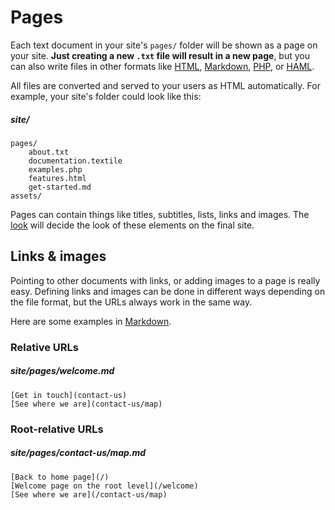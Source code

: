 
# Pages

Each text document in your site's `pages/` folder will be shown as a page on your site. **Just creating a new `.txt` file will result in a new page**, but you can also write files in other formats like [HTML](/technical-docs/template-formats/HTML), [Markdown](/technical-docs/template-formats/text-and-markdown), [PHP](/technical-docs/template-formats/PHP), or [HAML](/technical-docs/template-formats/twig).

All files are converted and served to your users as HTML automatically. For example, your site's folder could look like this:

##### site/
	pages/
		about.txt
		documentation.textile
		examples.php
		features.html
		get-started.md
	assets/

Pages can contain things like titles, subtitles, lists, links and images. The [look](assets) will decide the look of these elements on the final site.



## Links & images

Pointing to other documents with links, or adding images to a page is really easy. Defining links and images can be done in different ways depending on the file format, but the URLs always work in the same way.

Here are some examples in [Markdown](/technical-docs/template-formats/text-and-markdown).

### Relative URLs

##### site/pages/welcome.md
	[Get in touch](contact-us)
	[See where we are](contact-us/map)

### Root-relative URLs

##### site/pages/contact-us/map.md
	[Back to home page](/)
	[Welcome page on the root level](/welcome)
	[See where we are](/contact-us/map)
